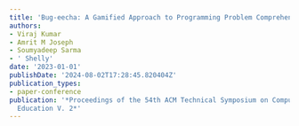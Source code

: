 ```yaml
---
title: 'Bug-eecha: A Gamified Approach to Programming Problem Comprehension and Testing'
authors:
- Viraj Kumar
- Amrit M Joseph
- Soumyadeep Sarma
- ' Shelly'
date: '2023-01-01'
publishDate: '2024-08-02T17:28:45.820404Z'
publication_types:
- paper-conference
publication: '*Proceedings of the 54th ACM Technical Symposium on Computer Science
  Education V. 2*'
---
```

